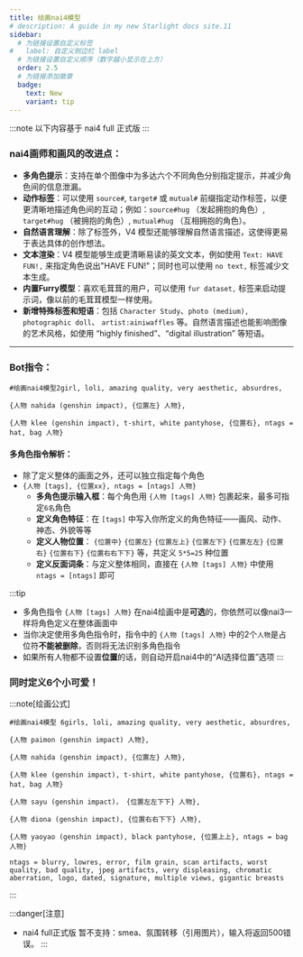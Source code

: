 ```yaml
---
title: 绘画nai4模型
# description: A guide in my new Starlight docs site.11
sidebar:
  # 为链接设置自定义标签
#   label: 自定义侧边栏 label
  # 为链接设置自定义顺序（数字越小显示在上方）
  order: 2.5
  # 为链接添加徽章
  badge:
    text: New
    variant: tip
---
```


:::note
以下内容基于 nai4 full 正式版
:::

### nai4画师和画风的改进点：

*   **多角色提示**：支持在单个图像中为多达六个不同角色分别指定提示，并减少角色间的信息泄漏。
*   **动作标签**：可以使用 `source#`, `target#` 或 `mutual#` 前缀指定动作标签，以便更清晰地描述角色间的互动；例如：`source#hug` （发起拥抱的角色）, `target#hug` （被拥抱的角色）, `mutual#hug` （互相拥抱的角色）。
*   **自然语言理解**：除了标签外，V4 模型还能够理解自然语言描述，这使得更易于表达具体的创作想法。
*   **文本渲染**：V4 模型能够生成更清晰易读的英文文本，例如使用 `Text: HAVE FUN!,` 来指定角色说出"HAVE FUN!"；同时也可以使用 `no text,` 标签减少文本生成。
*   **内置Furry模型**：喜欢毛茸茸的用户，可以使用 `fur dataset,` 标签来启动提示词，像以前的毛茸茸模型一样使用。
*   **新增特殊标签和短语**：包括 `Character Study`、`photo (medium), photographic doll`、 `artist:ainiwaffles` 等。自然语言描述也能影响图像的艺术风格，如使用 “highly finished”、“digital illustration” 等短语。

---

### Bot指令：

```text
#绘画nai4模型2girl, loli, amazing quality, very aesthetic, absurdres, 

{人物 nahida (genshin impact), {位置左} 人物}, 

{人物 klee (genshin impact), t-shirt, white pantyhose, {位置右}, ntags = hat, bag 人物}
```

#### 多角色指令解析：
- 除了定义整体的画面之外，还可以独立指定每个角色
- `{人物 [tags], {位置xx}, ntags = [ntags] 人物}`
  - **多角色提示输入框**：每个角色用 `{人物 [tags] 人物}` 包裹起来，最多可指定`6名`角色
  - **定义角色特征**：在 `[tags]` 中写入你所定义的角色特征——画风、动作、神态、外貌等等
  - **定义人物位置**： `{位置中}` `{位置左}` `{位置左上}` `{位置左下}` `{位置左左}` `{位置右}` `{位置右下}`  `{位置右右下下}` 等，共定义 `5*5=25` 种位置
  - **定义反面词条**：与定义整体相同，直接在 `{人物 [tags] 人物}` 中使用 `ntags = [ntags]` 即可

:::tip
- 多角色指令 `{人物 [tags] 人物}` 在nai4绘画中是**可选**的，你依然可以像nai3一样将角色定义在整体画面中
- 当你决定使用多角色指令时，指令中的 `{人物 [tags] 人物}` 中的2个`人物`是占位符**不能被删除**，否则将无法识别多角色指令
- 如果所有人物都不设置**位置**的话，则自动开启nai4中的“AI选择位置”选项
:::

### 同时定义6个小可爱！
:::note[绘画公式]
```
#绘画nai4模型 6girls, loli, amazing quality, very aesthetic, absurdres, 

{人物 paimon (genshin impact) 人物}, 

{人物 nahida (genshin impact), {位置左} 人物}, 

{人物 klee (genshin impact), t-shirt, white pantyhose, {位置右}, ntags = hat, bag 人物}

{人物 sayu (genshin impact)， {位置左左下下} 人物}, 

{人物 diona (genshin impact), {位置右右下下} 人物}, 

{人物 yaoyao (genshin impact), black pantyhose, {位置上上}, ntags = bag 人物}

ntags = blurry, lowres, error, film grain, scan artifacts, worst quality, bad quality, jpeg artifacts, very displeasing, chromatic aberration, logo, dated, signature, multiple views, gigantic breasts
```
:::


:::danger[注意]
- nai4 full正式版 暂不支持：smea、氛围转移（引用图片），输入将返回500错误。
:::